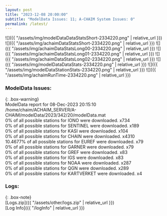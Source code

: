 ```yaml
---
layout: post
title: "2023-12-08 20:00:00"
subtitle: "ModelData Issues: 11; A-CHAIM System Issues: 0"
permalink: /latest/
---
```


![]({{ "/assets/img/modelDataDataStatsShort-2334220.png" | relative_url }})
![]({{ "/assets/img/achaimDataStatsShort-2334220.png" | relative_url }})
![]({{ "/assets/img/achaimDataStatsLong00-2334220.png" | relative_url }})
![]({{ "/assets/img/achaimDataStatsLong01-2334220.png" | relative_url }})
![]({{ "/assets/img/achaimDataStatsLong02-2334220.png" | relative_url }})
![]({{ "/assets/img/modelDataDataStats-2334220.png" | relative_url }})
![]({{ "/assets/img/modelDataStationStats-2334220.png" | relative_url }})
![]({{ "/assets/img/achaimRunTime-2334220.png" | relative_url }})


### ModelData Issues:  
  
{: .box-warning}  
 ModelData report for 08-Dec-2023 20:15:10   
 /home/chaim/ACHAIM_SERVER/A-CHAIM/modelData/2023/342/20/modelData.mat   
 0% of all possible stations for IONO were downloaded. x734   
 0% of all possible stations for SENTINEL were downloaded. x189   
 0% of all possible stations for KASI were downloaded. x104   
 0% of all possible stations for CHAIN were downloaded. x4310   
 10.4677% of all possible stations for EUREF were downloaded. x79   
 0% of all possible stations for GARNER were downloaded. x79   
 0% of all possible stations for GREF were downloaded. x83   
 0% of all possible stations for IGS were downloaded. x83   
 0% of all possible stations for NOAA were downloaded. x287   
 0% of all possible stations for QGN were downloaded. x289   
 0% of all possible stations for KARTVERKET were downloaded. x4   
  


### Logs:  
  
{: .box-note}  
[Logs.zip]({{ "/assets/other/logs.zip" | relative_url }})  
[Log Info]({{ "/logInfo" | relative_url }})  
